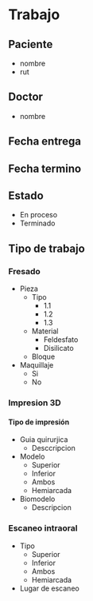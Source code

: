 # Trabajo
## Paciente
- nombre
- rut
## Doctor
- nombre
## Fecha entrega
## Fecha termino
## Estado
- En proceso
- Terminado
## Tipo de trabajo
### Fresado
- Pieza
    - Tipo
        - 1.1
        - 1.2
        - 1.3
    - Material
        - Feldesfato
        - Disilicato
    - Bloque
- Maquillaje
    - Si
    - No
### Impresion 3D
#### Tipo de impresión
- Guia quirurjica
    - Desccripcion
- Modelo
    - Superior
    - Inferior
    - Ambos
    - Hemiarcada
- Biomodelo
    - Descripcion
### Escaneo intraoral
- Tipo
    - Superior
    - Inferior
    - Ambos
    - Hemiarcada
- Lugar de escaneo